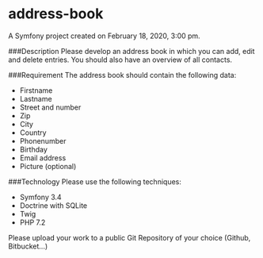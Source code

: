 address-book
============

A Symfony project created on February 18, 2020, 3:00 pm.

###Description
Please develop an address book in which you can add, edit and delete entries. You should also have an overview of all contacts.

###Requirement
The address book should contain the following data:
- Firstname
- Lastname
- Street and number
- Zip
- City
- Country
- Phonenumber
- Birthday
- Email address
- Picture (optional)

###Technology
Please use the following techniques:
- Symfony 3.4
- Doctrine with SQLite
- Twig
- PHP 7.2


Please upload your work to a public Git Repository of your choice (Github, Bitbucket...)
